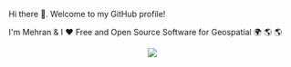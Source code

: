 Hi there :wave:. Welcome to my GitHub profile!

I'm Mehran & I :heart: Free and Open Source Software for Geospatial :earth_africa: :earth_americas: :earth_americas:

<p align="center"> 
<img src="https://user-images.githubusercontent.com/10367311/108603934-0275ce00-7368-11eb-93d7-10012a4f3fd8.gif">
</p>

